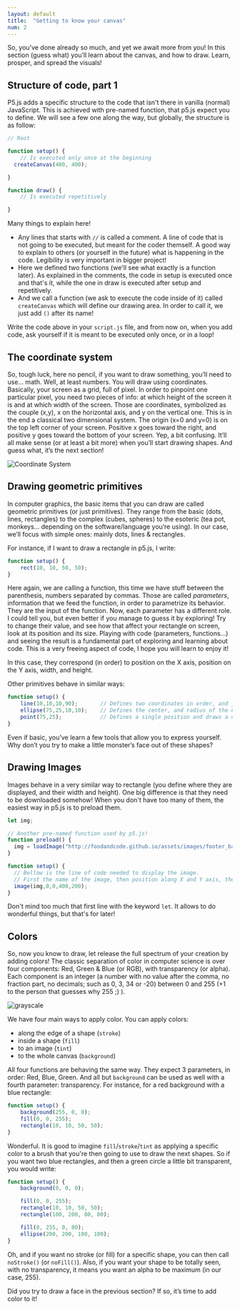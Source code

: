 ```yaml
---
layout: default
title:  "Getting to know your canvas"
num: 2
---
```


So, you’ve done already so much, and yet we await more from you! In this section (guess what) you’ll learn about the canvas, and how to draw. Learn, prosper, and spread the visuals!

## Structure of code, part 1
P5.js adds a specific structure to the code that isn't there in vanilla (normal) JavaScript. This is achieved with pre-named function, that p5.js expect you to define. We will see a few one along the way, but globally, the structure is as follow:


```javascript
// Root

function setup() {
	// Is executed only once at the beginning
  createCanvas(400, 400);

}

function draw() {
	// Is executed repetitively

}
```

Many things to explain here! 
 * Any lines that starts with `//` is called a comment. A line of code that is not going to be executed, but meant for the coder themself. A good way to explain to others (or yourself in the future) what is happening in the code. Legibility is very important in bigger project!
 * Here we defined two functions (we'll see what exactly is a function later). As explained in the comments, the code in setup is executed once and that's it, while the one in draw is executed after setup and repetitively.
 * And we call a function (we ask to execute the code inside of it) called `createCanvas` which will define our drawing area. In order to call it, we just add `()` after its name!

Write the code above in your `script.js` file, and from now on, when you add code, ask yourself if it is meant to be executed only once, or in a loop!


## The coordinate system
So, tough luck, here no pencil, if you want to draw something, you’ll need to use... math. Well, at least numbers.
You will draw using coordinates. Basically, your screen as a grid, full of pixel. In order to pinpoint one particular pixel, you need two pieces of info: at which height of the screen it is and at which width of the screen. Those are coordinates, symbolized as the couple (x,y), x on the horizontal axis, and y on the vertical one. This is in the end a classical two dimensional system. The origin (x=0 and y=0) is on the top left corner of your screen. Positive x goes toward the right, and positive y goes toward the bottom of your screen. Yep, a bit confusing.
It’ll all make sense (or at least a bit more) when you’ll start drawing shapes. And guess what, it’s the next section!

![Coordinate System](https://romamile.github.io/introcode/assets/grid.jpg)


## Drawing geometric primitives
In computer graphics, the basic items that you can draw are called geometric primitives (or just primitives). They range from the basic (dots, lines, rectangles) to the complex (cubes, spheres) to the esoteric (tea pot, monkeys... depending on the software/language you’re using). In our case, we’ll focus with simple ones: mainly dots, lines & rectangles.

For instance, if I want to draw a rectangle in p5.js, I write:

```javascript
function setup() {
	rect(10, 10, 50, 50);
}
```

Here again, we are calling a function, this time we have stuff between the parenthesis, numbers separated by commas. Those are called *parameters*, information that we feed the function, in order to parametrize its behavior. They are the input of the function. Now, each parameter has a different role. I could tell you, but even better if you manage to guess it by exploring! Try to change their value, and see how that affect your rectangle on screen, look at its position and its size. Playing with code (parameters, functions...) and seeing the result is a fundamental part of exploring and learning about code. This is a very freeing aspect of code, I hope you will learn to enjoy it!

In this case, they correspond (in order) to position on the X axis, position on the Y axis, width, and height.

Other primitives behave in similar ways:

```javascript
function setup() {
	line(10,10,10,90);       // Defines two coordinates in order, and join them in a line
	ellipse(75,25,10,10);    // Defines the center, and radius of the ellipse
	point(75,25);            // Defines a single position and draws a dot
}
```

Even if basic, you’ve learn a few tools that allow you to express yourself. Why don’t you try to make a little monster’s face out of these shapes?


## Drawing Images
Images behave in a very similar way to rectangle (you define where they are displayed, and their width and height). One big difference is that they need to be downloaded somehow! When you don't have too many of them, the easiest way in p5.js is to preload them.

```javascript
let img;

// Another pre-named function used by p5.js!
function preload() {
  img = loadImage("http://foodandcode.github.io/assets/images/footer_back.png");
}

function setup() {
  // Bellow is the line of code needed to display the image.
  // First the name of the image, then position along X and Y axis, then width and height  
  image(img,0,0,400,200);
}
```

Don't mind too much that first line with the keyword `let`. It allows to do wonderful things, but that's for later!


## Colors
So, now you know to draw, let release the full spectrum of your creation by adding colors! The classic separation of color in computer science is over four components: Red, Green & Blue (or RGB), with transparency (or alpha). Each component is an integer (a number with no value after the comma,  no fraction part, no decimals; such as 0, 3, 34 or -20) between 0 and 255 (+1 to the person that guesses why 255 ;) ). 

![grayscale](https://romamile.github.io/introcode/assets/grayscale.jpg)

We have four main ways to apply color. You can apply colors:
 * along the edge of a shape (`stroke`)
 * inside a shape (`fill`)
 * to an image (`tint`)
 * to the whole canvas (`background`)

All four functions are behaving the same way. They expect 3 parameters, in order: Red, Blue, Green. And all but `background` can be used as well with a fourth parameter: transparency. For instance, for a red background with a blue rectangle:

```javascript
function setup() {
	background(255, 0, 0);
	fill(0, 0, 255);
	rectangle(10, 10, 50, 50);
}
```
Wonderful. It is good to imagine `fill`/`stroke`/`tint` as applying a specific color to a brush that you're then going to use to draw the next shapes. So if you want two blue rectangles, and then a green circle a little bit transparent, you would write:

```javascript
function setup() {
	background(0, 0, 0);

	fill(0, 0, 255);
	rectangle(10, 10, 50, 50);
	rectangle(100, 200, 80, 80);

	fill(0, 255, 0, 80);
	ellipse(200, 200, 100, 100);
}
```

Oh, and if you want no stroke (or fill) for a specific shape, you can then call `noStroke()` (or `noFill()`). Also, if you want your shape to be totally seen, with no transparency, it means you want an alpha to be maximum (in our case, 255).

Did you try to draw a face in the previous section? If so, it’s time to add color to it!


